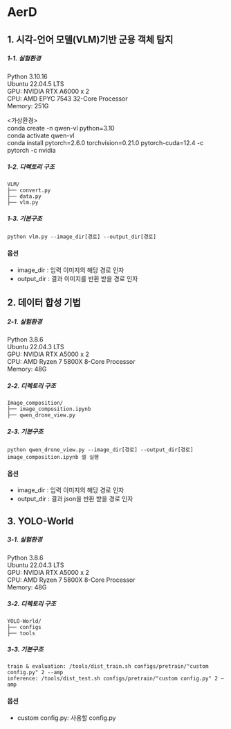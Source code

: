 # AerD
## 1. 시각-언어 모델(VLM)기반 군용 객체 탐지
##### 1-1. 실험환경
Python 3.10.16 \
Ubuntu 22.04.5 LTS\
GPU: NVIDIA RTX A6000 x 2 \
CPU: AMD EPYC 7543 32-Core Processor \
Memory: 251G

<가상환경> \
conda create -n qwen-vl python=3.10\
conda activate qwen-vl \
conda install pytorch=2.6.0 torchvision=0.21.0 pytorch-cuda=12.4 -c pytorch -c nvidia

##### 1-2. 디렉토리 구조
    VLM/
    ├── convert.py
    ├── data.py
    ├── vlm.py
##### 1-3. 기본구조
    python vlm.py --image_dir[경로] --output_dir[경로]
#### 옵션
+ image_dir : 입력 이미지의 해당 경로 인자
+ output_dir : 결과 이미지를 반환 받을 경로 인자


## 2. 데이터 합성 기법
##### 2-1. 실험환경
Python 3.8.6 \
Ubuntu 22.04.3 LTS\
GPU: NVIDIA RTX A5000 x 2 \
CPU: AMD Ryzen 7 5800X 8-Core Processor \
Memory: 48G

##### 2-2. 디렉토리 구조
    Image_composition/
    ├── image_composition.ipynb
    ├── qwen_drone_view.py
##### 2-3. 기본구조
    python qwen_drone_view.py --image_dir[경로] --output_dir[경로]
    image_composition.ipynb 셀 실행
#### 옵션
+ image_dir : 입력 이미지의 해당 경로 인자
+ output_dir : 결과 json을 반환 받을 경로 인자


## 3. YOLO-World
##### 3-1. 실험환경
Python 3.8.6 \
Ubuntu 22.04.3 LTS\
GPU: NVIDIA RTX A5000 x 2 \
CPU: AMD Ryzen 7 5800X 8-Core Processor \
Memory: 48G

##### 3-2. 디렉토리 구조
    YOLO-World/
    ├── configs
    ├── tools
##### 3-3. 기본구조
    train & evaluation: /tools/dist_train.sh configs/pretrain/"custom config.py" 2 --amp
    inference: /tools/dist_test.sh configs/pretrain/"custom config.py" 2 —amp
#### 옵션
+ custom config.py: 사용할 config.py
